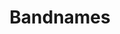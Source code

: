 ---
title: Bandnames
crosslinks:
- AskReddit
- funny
- todayilearned
- watchpeopledie
- pics
- ShitRedditSays
- xkcd
- trashy
- SampleSize
- vexillology
- furry_irl
- salt
- SUBREDDITNAME
- progmetal
- trees
- weekendgunnit
- dontdeadopeninside
- DIY
- PostAndBecomeAMod
- europe
---